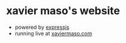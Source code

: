# xavier maso's website

  * powered by [expressjs](http://expressjs.com/)
  * running live at [xaviermaso.com](http://xaviermaso.com/)
